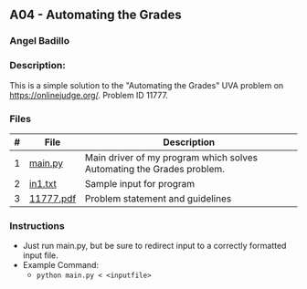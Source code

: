 ## A04 - Automating the Grades
### Angel Badillo
### Description:

This is a simple solution to the "Automating the Grades" UVA problem on https://onlinejudge.org/. Problem ID 11777.

### Files

| # | File                   | Description                                                           |
|:-:|------------------------|-----------------------------------------------------------------------|
| 1 | [main.py](main.py)     | Main driver of my program which solves Automating the Grades problem. |
| 2 | [in1.txt](in1.txt)     | Sample input for program                                              |
| 3 | [11777.pdf](11777.pdf) | Problem statement and guidelines                                      |

### Instructions

- Just run main.py, but be sure to redirect
input to a correctly formatted input file.
- Example Command:
    - `python main.py < <inputfile>`